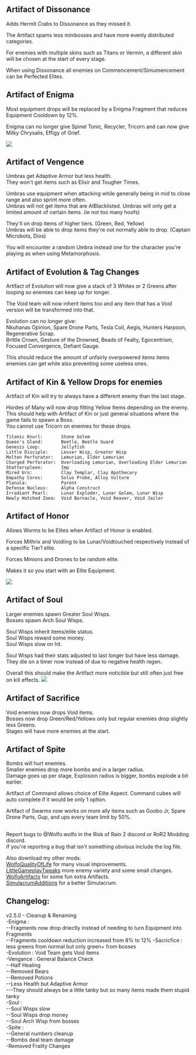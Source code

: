 ## Artifact of Dissonance
Adds Hermit Crabs to Dissonance as they missed it.

The Artifact spams less minibosses and have more evenly distributed categories.

For enemies with multiple skins such as Titans or Vermin, a different skin will be chosen at the start of every stage.

When using Dissonance all enemies on Commencement/Simumencement can be Perfected Elites. 


## Artifact of Enigma
Most equipment drops will be replaced by a Enigma Fragment that reduces Equipment Cooldown by 12%.

Enigma can no longer give Spinel Tonic, Recycler, Tricorn and can now give Milky Chrysalis, Effigy of Grief.

![](https://cdn.discordapp.com/attachments/743886063738683413/1188878596308205620/image.png?ex=659c2079&is=6589ab79&hm=74974ae7d59e0ce30f6108af1a7c8fa8d15f8154344844a5b569c7a20b31afc1&) 




## Artifact of Vengence
Umbras get Adaptive Armor but less health.\
They won't get items such as Elixir and Tougher Times.

Umbras use equipment when attacking while generally being in mid to close range and also sprint more often.\
Umbras will not get items that are AIBlacklisted.
Umbras will only get a limited amount of certain items. (ie not too many hoofs)

They'll on drop items of higher tiers. (Green, Red, Yellow)\
Umbras will be able to drop items they're not normally able to drop. (Captain Microbots, Dios)

You will encounter a random Umbra instead one for the character you're playing as when using Metamorphosis.

## Artifact of Evolution & Tag Changes
Artifact of Evolution will now give a stack of 3 Whites or 2 Greens after looping so enemies can keep up for longer.

The Void team will now inherit items too and any item that has a Void version will be transformed into that.

Evolution can no longer give:\
Nkuhanas Opinion, Spare Drone Parts, Tesla Coil, Aegis, Hunters Harpoon, Regenerative Scrap.\
Brittle Crown, Gesture of the Drowned, Beads of Fealty, Egocentrism, Focused Convergence, Defiant Gauge.

This should reduce the amount of unfairly overpowered items items enemies can get while also preventing some useless ones.



## Artifact of Kin & Yellow Drops for enemies
Artifact of Kin will try to always have a different enemy than the last stage.

Hordes of Many will now drop fitting Yellow Items depending on the enemy.\
This should help with Artifact of Kin or just general situations where the game fails to spawn a Boss.\
You cannot use Tricorn on enemies for these drops.
```
Titanic Knurl:       Stone Golem
Queen's Gland:       Beetle, Beetle Guard
Genesis Loop:        Jellyfish
Little Disciple:     Lesser Wisp, Greater Wisp
Molten Perforator:   Lemurian, Elder Lemurian
Charged Perforator:  Overloading Lemurian, Overloading Elder Lemurian
Shatterspleen:       Imp
Mired Urn:           Clay Templar, Clay Apothecary
Empathy Cores:       Solus Probe, Alloy Vulture
Planula:             Parent
Defense Nucleus:     Alpha Construct
Irradiant Pearl:     Lunar Exploder, Lunar Golem, Lunar Wisp
Newly Hatched Zoea:  Void Barnacle, Void Reaver, Void Jailer
```

## Artifact of Honor
Allows Worms to be Elites when Artifact of Honor is enabled. 

Forces Mithrix and Voidling to be Lunar/Voidtouched respectively instead of a specific Tier1 elite.

Forces Minions and Drones to be random elite.

Makes it so you start with an Elite Equipment.


![](https://cdn.discordapp.com/attachments/743886063738683413/1188877461241479289/image.png?ex=659c1f6b&is=6589aa6b&hm=3f01891a2d4d124e8837777c6d8f0dbfb26b550cfbe96a631a9ed1038bf0a3f8&) 



## Artifact of Soul
Larger enemies spawn Greater Soul Wisps.\
Bosses spawn Arch Soul Wisps.

Soul Wisps inherit items/elite status.\
Soul Wisps reward some money.\
Soul Wisps slow on hit.

Soul Wisps had their stats adjusted to last longer but have less damage.\
They die on a timer now instead of due to negative health regen.

Overall this should make the Artifact more noticible but still often just free on kill effects.
![](https://cdn.discordapp.com/attachments/743886063738683413/953202390474051654/unknown.png) 

## Artifact of Sacrifice
Void enemies now drops Void items.\
Bosses now drop Green/Red/Yellows only but regular enemies drop slightly less Greens.\
Stages will have more enemies at the start.

## Artifact of Spite
Bombs will hurt enemies.\
Smaller enemies drop more bombs and in a larger radius.\
Damage goes up per stage, Explosion radius is bigger, bombs explode a bit earlier.

Artifact of Command allows choice of Elite Aspect. Command cubes will auto complete if it would be only 1 option.

Artifact of Swarms now works on more ally items such as Goobo Jr, Spare Drone Parts, Gup, and ups every team limit by 50%.




##
Report bugs to @Wolfo.wolfo in the Risk of Rain 2 discord or RoR2 Modding discord.\
If you're reporting a bug that isn't something obvious include the log file.

Also download my other mods:\
[WolfoQualityOfLife](https://thunderstore.io/package/Wolfo/WolfoQualityOfLife/) for many visual improvements.\
[LittleGameplayTweaks](https://thunderstore.io/package/Wolfo/LittleGameplayTweaks/) more enemy variety and some small changes.
[WolfoArtifacts](https://thunderstore.io/package/Wolfo/WolfoArtifacts) for some fun extra Artifacts.  
[SimulacrumAdditions](https://thunderstore.io/package/Wolfo/SimulacrumAdditions) for a better Simulacrum.  



## Changelog:
v2.5.0 - Cleanup & Renaming  
-Enigma :  
--Fragments now drop driectly instead of needing to turn Equipment into Fragments  
--Fragments cooldown reduction increased from 8% to 12%
-Sacricfice : less greens from normal but only green+ from bosses  
-Evolution : Void Team gets Void items  
-Vengance : General Balance Check  
--Half Healing  
--Removed Bears  
--Removed Potions  
--Less Health but Adaptive Armor  
---They should always be a little tanky but so many items made them stupid tanky  
-Soul :  
--Soul Wisps slow  
--Soul Wisps drop money  
--Soul Arch Wisp from bosses  
-Spite :  
--General numbers cleanup  
--Bombs deal team damage  
-Removed Frailty Changes 